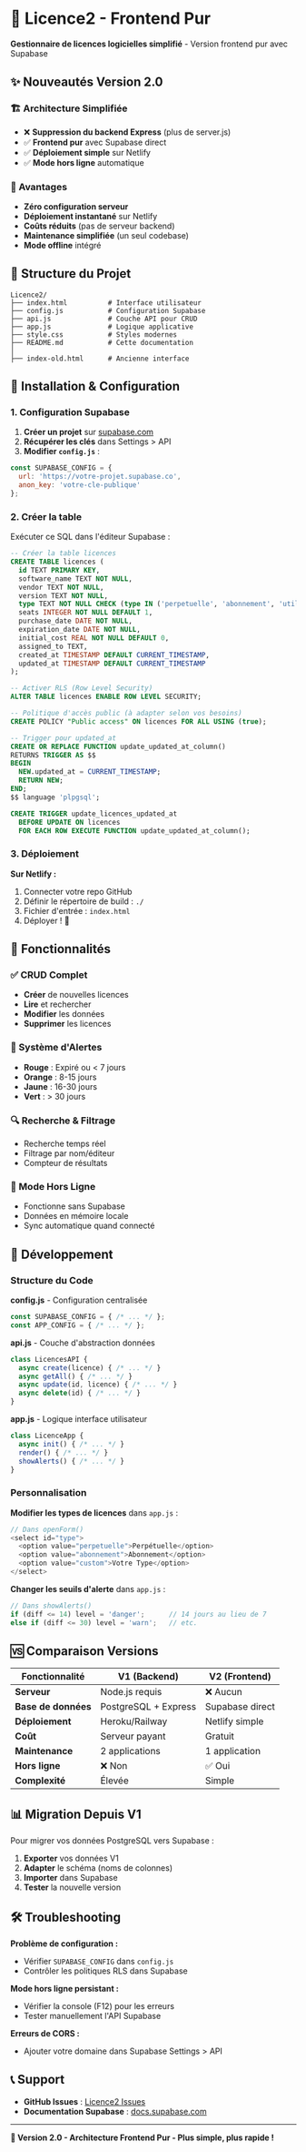 # 🚀 Licence2 - Frontend Pur

**Gestionnaire de licences logicielles simplifié** - Version frontend pur avec Supabase

## ✨ **Nouveautés Version 2.0**

### **🏗️ Architecture Simplifiée**
- ❌ **Suppression du backend Express** (plus de server.js)
- ✅ **Frontend pur** avec Supabase direct
- ✅ **Déploiement simple** sur Netlify
- ✅ **Mode hors ligne** automatique

### **🎯 Avantages**
- **Zéro configuration serveur** 
- **Déploiement instantané** sur Netlify
- **Coûts réduits** (pas de serveur backend)
- **Maintenance simplifiée** (un seul codebase)
- **Mode offline** intégré

## 📁 **Structure du Projet**

```
Licence2/
├── index.html          # Interface utilisateur
├── config.js           # Configuration Supabase
├── api.js              # Couche API pour CRUD
├── app.js              # Logique applicative
├── style.css           # Styles modernes
├── README.md           # Cette documentation
│
├── index-old.html      # Ancienne interface
```

## 🚀 **Installation & Configuration**

### **1. Configuration Supabase**

1. **Créer un projet** sur [supabase.com](https://supabase.com)
2. **Récupérer les clés** dans Settings > API
3. **Modifier `config.js`** :

```javascript
const SUPABASE_CONFIG = {
  url: 'https://votre-projet.supabase.co',
  anon_key: 'votre-cle-publique'
};
```

### **2. Créer la table**

Exécuter ce SQL dans l'éditeur Supabase :

```sql
-- Créer la table licences
CREATE TABLE licences (
  id TEXT PRIMARY KEY,
  software_name TEXT NOT NULL,
  vendor TEXT NOT NULL,
  version TEXT NOT NULL,
  type TEXT NOT NULL CHECK (type IN ('perpetuelle', 'abonnement', 'utilisateur', 'concurrent')),
  seats INTEGER NOT NULL DEFAULT 1,
  purchase_date DATE NOT NULL,
  expiration_date DATE NOT NULL,
  initial_cost REAL NOT NULL DEFAULT 0,
  assigned_to TEXT,
  created_at TIMESTAMP DEFAULT CURRENT_TIMESTAMP,
  updated_at TIMESTAMP DEFAULT CURRENT_TIMESTAMP
);

-- Activer RLS (Row Level Security)
ALTER TABLE licences ENABLE ROW LEVEL SECURITY;

-- Politique d'accès public (à adapter selon vos besoins)
CREATE POLICY "Public access" ON licences FOR ALL USING (true);

-- Trigger pour updated_at
CREATE OR REPLACE FUNCTION update_updated_at_column()
RETURNS TRIGGER AS $$
BEGIN
  NEW.updated_at = CURRENT_TIMESTAMP;
  RETURN NEW;
END;
$$ language 'plpgsql';

CREATE TRIGGER update_licences_updated_at 
  BEFORE UPDATE ON licences 
  FOR EACH ROW EXECUTE FUNCTION update_updated_at_column();
```

### **3. Déploiement**

**Sur Netlify :**
1. Connecter votre repo GitHub
2. Définir le répertoire de build : `./`
3. Fichier d'entrée : `index.html`
4. Déployer ! 🎉

## 🎯 **Fonctionnalités**

### **✅ CRUD Complet**
- **Créer** de nouvelles licences
- **Lire** et rechercher
- **Modifier** les données
- **Supprimer** les licences

### **🚨 Système d'Alertes**
- **Rouge** : Expiré ou < 7 jours
- **Orange** : 8-15 jours
- **Jaune** : 16-30 jours
- **Vert** : > 30 jours

### **🔍 Recherche & Filtrage**
- Recherche temps réel
- Filtrage par nom/éditeur
- Compteur de résultats

### **💾 Mode Hors Ligne**
- Fonctionne sans Supabase
- Données en mémoire locale
- Sync automatique quand connecté

## 🔧 **Développement**

### **Structure du Code**

**config.js** - Configuration centralisée
```javascript
const SUPABASE_CONFIG = { /* ... */ };
const APP_CONFIG = { /* ... */ };
```

**api.js** - Couche d'abstraction données
```javascript
class LicencesAPI {
  async create(licence) { /* ... */ }
  async getAll() { /* ... */ }
  async update(id, licence) { /* ... */ }
  async delete(id) { /* ... */ }
}
```

**app.js** - Logique interface utilisateur
```javascript
class LicenceApp {
  async init() { /* ... */ }
  render() { /* ... */ }
  showAlerts() { /* ... */ }
}
```

### **Personnalisation**

**Modifier les types de licences** dans `app.js` :
```javascript
// Dans openForm()
<select id="type">
  <option value="perpetuelle">Perpétuelle</option>
  <option value="abonnement">Abonnement</option>
  <option value="custom">Votre Type</option>
</select>
```

**Changer les seuils d'alerte** dans `app.js` :
```javascript
// Dans showAlerts()
if (diff <= 14) level = 'danger';      // 14 jours au lieu de 7
else if (diff <= 30) level = 'warn';   // etc.
```

## 🆚 **Comparaison Versions**

| Fonctionnalité | **V1 (Backend)** | **V2 (Frontend)** |
|----------------|------------------|-------------------|
| **Serveur** | Node.js requis | ❌ Aucun |
| **Base de données** | PostgreSQL + Express | Supabase direct |
| **Déploiement** | Heroku/Railway | Netlify simple |
| **Coût** | Serveur payant | Gratuit |
| **Maintenance** | 2 applications | 1 application |
| **Hors ligne** | ❌ Non | ✅ Oui |
| **Complexité** | Élevée | Simple |

## 📊 **Migration Depuis V1**

Pour migrer vos données PostgreSQL vers Supabase :

1. **Exporter** vos données V1
2. **Adapter** le schéma (noms de colonnes)
3. **Importer** dans Supabase
4. **Tester** la nouvelle version

## 🛠️ **Troubleshooting**

**Problème de configuration :**
- Vérifier `SUPABASE_CONFIG` dans `config.js`
- Contrôler les politiques RLS dans Supabase

**Mode hors ligne persistant :**
- Vérifier la console (F12) pour les erreurs
- Tester manuellement l'API Supabase

**Erreurs de CORS :**
- Ajouter votre domaine dans Supabase Settings > API

## 📞 **Support**

- **GitHub Issues** : [Licence2 Issues](https://github.com/spdpt2fr/Licence2/issues)
- **Documentation Supabase** : [docs.supabase.com](https://docs.supabase.com)

---

**🎉 Version 2.0 - Architecture Frontend Pur - Plus simple, plus rapide !**
